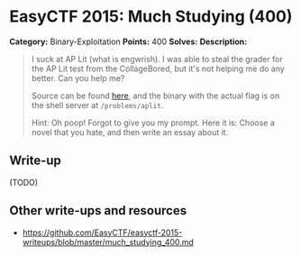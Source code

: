 # EasyCTF 2015: Much Studying (400)

**Category:** Binary-Exploitation
**Points:** 400
**Solves:** 
**Description:**

> I suck at AP Lit (what is engwrish). I was able to steal the grader for the AP Lit test from the CollageBored, but it's not helping me do any better. Can you help me?
> 
> 
> Source can be found [here](https://github.com/EasyCTF/easyctf-2015-writeups/blob/master/files/aplit.c), and the binary with the actual flag is on the shell server at `/problems/aplit`.
> 
> 
> Hint: Oh poop! Forgot to give you my prompt. Here it is: Choose a novel that you hate, and then write an essay about it.


## Write-up

(TODO)

## Other write-ups and resources

* <https://github.com/EasyCTF/easyctf-2015-writeups/blob/master/much_studying_400.md>
